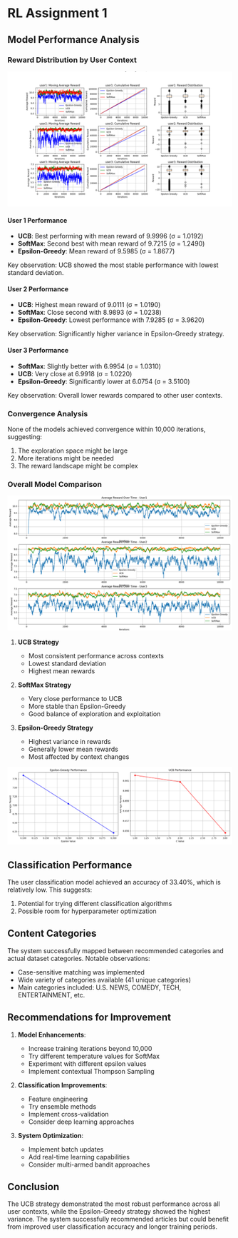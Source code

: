 # RL Assignment 1

## Model Performance Analysis

### Reward Distribution by User Context

![user comparison](Figure_2.png)

#### User 1 Performance

- **UCB**: Best performing with mean reward of 9.9996 (σ = 1.0192)
- **SoftMax**: Second best with mean reward of 9.7215 (σ = 1.2490)
- **Epsilon-Greedy**: Mean reward of 9.5985 (σ = 1.8677)

Key observation: UCB showed the most stable performance with lowest standard deviation.

#### User 2 Performance

- **UCB**: Highest mean reward of 9.0111 (σ = 1.0190)
- **SoftMax**: Close second with 8.9893 (σ = 1.0238)
- **Epsilon-Greedy**: Lowest performance with 7.9285 (σ = 3.9620)

Key observation: Significantly higher variance in Epsilon-Greedy strategy.

#### User 3 Performance

- **SoftMax**: Slightly better with 6.9954 (σ = 1.0310)
- **UCB**: Very close at 6.9918 (σ = 1.0220)
- **Epsilon-Greedy**: Significantly lower at 6.0754 (σ = 3.5100)

Key observation: Overall lower rewards compared to other user contexts.

### Convergence Analysis

None of the models achieved convergence within 10,000 iterations, suggesting:

1. The exploration space might be large
2. More iterations might be needed
3. The reward landscape might be complex

### Overall Model Comparison

![user comparison](Figure_1.png)

1. **UCB Strategy**

   - Most consistent performance across contexts
   - Lowest standard deviation
   - Highest mean rewards

2. **SoftMax Strategy**

   - Very close performance to UCB
   - More stable than Epsilon-Greedy
   - Good balance of exploration and exploitation

3. **Epsilon-Greedy Strategy**
   - Highest variance in rewards
   - Generally lower mean rewards
   - Most affected by context changes

![user comparison](Figure_3.png)

## Classification Performance

The user classification model achieved an accuracy of 33.40%, which is relatively low. This suggests:

1. Potential for trying different classification algorithms
2. Possible room for hyperparameter optimization

## Content Categories

The system successfully mapped between recommended categories and actual dataset categories. Notable observations:

- Case-sensitive matching was implemented
- Wide variety of categories available (41 unique categories)
- Main categories included: U.S. NEWS, COMEDY, TECH, ENTERTAINMENT, etc.

## Recommendations for Improvement

1. **Model Enhancements**:

   - Increase training iterations beyond 10,000
   - Try different temperature values for SoftMax
   - Experiment with different epsilon values
   - Implement contextual Thompson Sampling

2. **Classification Improvements**:

   - Feature engineering
   - Try ensemble methods
   - Implement cross-validation
   - Consider deep learning approaches

3. **System Optimization**:
   - Implement batch updates
   - Add real-time learning capabilities
   - Consider multi-armed bandit approaches

## Conclusion

The UCB strategy demonstrated the most robust performance across all user contexts, while the Epsilon-Greedy strategy showed the highest variance. The system successfully recommended articles but could benefit from improved user classification accuracy and longer training periods.

